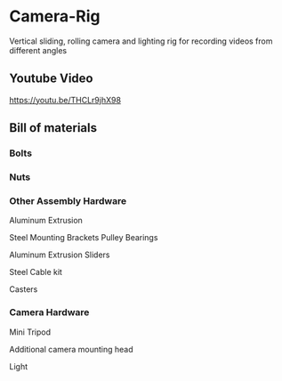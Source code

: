 # Camera-Rig
Vertical sliding, rolling camera and lighting rig for recording videos from different angles

## Youtube Video
https://youtu.be/THCLr9jhX98

## Bill of materials

### Bolts

### Nuts

### Other Assembly Hardware
Aluminum Extrusion

Steel Mounting Brackets
Pulley Bearings

Aluminum Extrusion Sliders

Steel Cable kit

Casters

### Camera Hardware
Mini Tripod

Additional camera mounting head

Light



